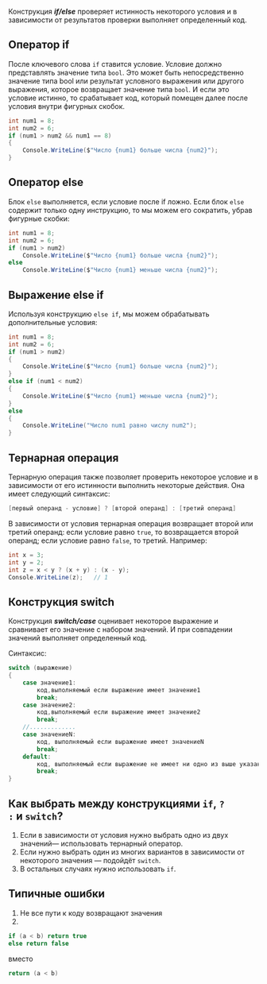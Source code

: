 Конструкция **_if/else_** проверяет истинность некоторого условия и в зависимости от результатов проверки выполняет определенный код.

## Оператор if

После ключевого слова `if` ставится условие. Условие должно представлять значение типа `bool`. Это может быть непосредственно значение типа bool или результат условного выражения или другого выражения, которое возвращает значение типа `bool`. И если это условие истинно, то срабатывает код, который помещен далее после условия внутри фигурных скобок.
```cs
int num1 = 8;
int num2 = 6;
if (num1 > num2 && num1 == 8)
{
	Console.WriteLine($"Число {num1} больше числа {num2}");
}
```
## Оператор else

Блок `else` выполняется, если условие после if ложно. Если блок `else` содержит только одну инструкцию, то мы можем его сократить, убрав фигурные скобки:
```cs
int num1 = 8;
int num2 = 6;
if (num1 > num2)
	Console.WriteLine($"Число {num1} больше числа {num2}");
else
	Console.WriteLine($"Число {num1} меньше числа {num2}");
```

## Выражение else if

Используя конструкцию `else if`, мы можем обрабатывать дополнительные условия:
```cs
int num1 = 8;
int num2 = 6;
if (num1 > num2)
{
    Console.WriteLine($"Число {num1} больше числа {num2}");
}
else if (num1 < num2)
{
    Console.WriteLine($"Число {num1} меньше числа {num2}");
}
else
{
    Console.WriteLine("Число num1 равно числу num2");
}
```

## Тернарная операция

Тернарную операция также позволяет проверить некоторое условие и в зависимости от его истинности выполнить некоторые действия. Она имеет следующий синтаксис:
```cs
[первый операнд - условие] ? [второй операнд] : [третий операнд]
```
В зависимости от условия тернарная операция возвращает второй или третий операнд: если условие равно `true`, то возвращается второй операнд; если условие равно `false`, то третий.
Например:
```cs
int x = 3;
int y = 2;
int z = x < y ? (x + y) : (x - y);
Console.WriteLine(z);   // 1
```

## Конструкция switch
Конструкция **_switch/case_** оценивает некоторое выражение и сравнивает его значение с набором значений. И при совпадении значений выполняет определенный код.

Синтаксис:
```cs
switch (выражение)
{
    case значение1:
        код,выполняемый если выражение имеет значение1
        break;
    case значение2:
        код,выполняемый если выражение имеет значение2
        break;
    //.............
    case значениеN:
        код, выполняемый если выражение имеет значениеN
        break;
    default:
        код, выполняемый если выражение не имеет ни одно из выше указанных значений
        break;
}
```

## Как выбрать между конструкциями `if`, `? :` и `switch`?

1. Если в зависимости от условия нужно выбрать одно из двух значений— использовать тернарный оператор.
2. Если нужно выбрать один из многих вариантов в зависимости от некоторого значения — подойдёт `switch`.
3. В остальных случаях нужно использовать `if`.

## Типичные ошибки

1. Не все пути к коду возвращают значения
2. 
```cs
if (a < b) return true
else return false
```
вместо
```cs
return (a < b)
```
